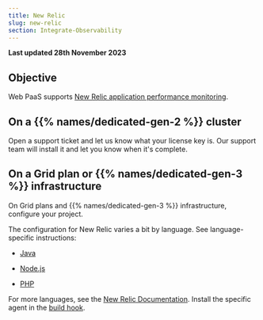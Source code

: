 ```yaml
---
title: New Relic
slug: new-relic
section: Integrate-Observability
---
```


**Last updated 28th November 2023**


## Objective  

Web PaaS supports [New Relic application performance monitoring](https://newrelic.com/products/application-monitoring).



## On a {{% names/dedicated-gen-2 %}} cluster

Open a support ticket and let us know what your license key is.
Our support team will install it and let you know when it's complete.

## On a Grid plan or {{% names/dedicated-gen-3 %}} infrastructure

On Grid plans and {{% names/dedicated-gen-3 %}} infrastructure, configure your project.


The configuration for New Relic varies a bit by language.
See language-specific instructions:

- [Java](../.././.-java)

- [Node.js](../.././.-nodejs)

- [PHP](../.././.-php)


For more languages, see the [New Relic Documentation](https://docs.newrelic.com/docs/agents/).
Install the specific agent in the [build hook](../../create-apps/create-apps-hooks).

